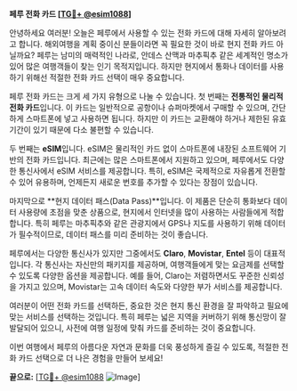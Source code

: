 **페루 전화 카드 [[TG💪+ @esim1088](https://t.me/s/esim1088)]**

안녕하세요 여러분! 오늘은 페루에서 사용할 수 있는 전화 카드에 대해 자세히 알아보려고 합니다. 해외여행을 계획 중이신 분들이라면 꼭 필요한 것이 바로 현지 전화 카드 아닐까요? 페루는 남미의 매력적인 나라로, 안데스 산맥과 마추픽추 같은 세계적인 명소가 있어 많은 여행객들이 찾는 인기 목적지입니다. 하지만 현지에서 통화나 데이터를 사용하기 위해선 적절한 전화 카드 선택이 매우 중요합니다.

페루 전화 카드는 크게 세 가지 유형으로 나눌 수 있습니다. 첫 번째는 **전통적인 물리적 전화 카드**입니다. 이 카드는 일반적으로 공항이나 슈퍼마켓에서 구매할 수 있으며, 간단하게 스마트폰에 넣고 사용하면 됩니다. 하지만 이 카드는 교환해야 하거나 제한된 유효기간이 있기 때문에 다소 불편할 수 있습니다.

두 번째는 **eSIM**입니다. eSIM은 물리적인 카드 없이 스마트폰에 내장된 소프트웨어 기반의 전화 카드입니다. 최근에는 많은 스마트폰에서 지원하고 있으며, 페루에서도 다양한 통신사에서 eSIM 서비스를 제공합니다. 특히, eSIM은 국제적으로 자유롭게 전환할 수 있어 유용하며, 언제든지 새로운 번호를 추가할 수 있다는 장점이 있습니다.

마지막으로 **현지 데이터 패스(Data Pass)**입니다. 이 제품은 단순히 통화보다 데이터 사용량에 초점을 맞춘 상품으로, 현지에서 인터넷을 많이 사용하는 사람들에게 적합합니다. 특히 페루는 마추픽추와 같은 관광지에서 GPS나 지도를 사용하기 위해 데이터가 필수적이므로, 데이터 패스를 미리 준비하는 것이 좋습니다.

페루에서는 다양한 통신사가 있지만 그중에서도 **Claro**, **Movistar**, **Entel** 등이 대표적입니다. 각 통신사는 자신만의 패키지를 제공하며, 여행객들에게 맞는 요금제를 선택할 수 있도록 다양한 옵션을 제공합니다. 예를 들어, Claro는 저렴하면서도 꾸준한 신뢰성을 가지고 있으며, Movistar는 고속 데이터 속도와 다양한 부가 서비스를 제공합니다.

여러분이 어떤 전화 카드를 선택하든, 중요한 것은 현지 통신 환경을 잘 파악하고 필요에 맞는 서비스를 선택하는 것입니다. 특히 페루는 넓은 지역을 커버하기 위해 통신망이 잘 발달되어 있으니, 사전에 여행 일정에 맞춰 카드를 준비하는 것이 중요합니다.

이번 여행에서 페루의 아름다운 자연과 문화를 더욱 풍성하게 즐길 수 있도록, 적절한 전화 카드 선택으로 더 나은 경험을 만들어 보세요! 

**끝으로:** [[TG💪+ @esim1088](https://t.me/s/esim1088) ![Image](https://i.postimg.cc/Y0z9fWf4/image.png)]